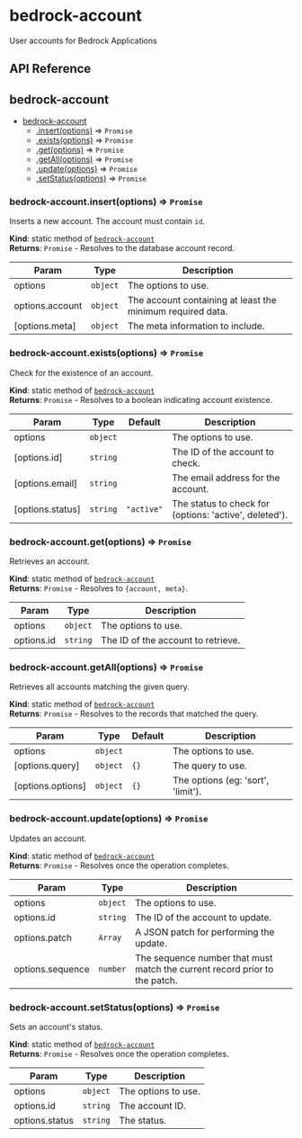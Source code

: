 # bedrock-account
User accounts for Bedrock Applications

## API Reference
<a name="module_bedrock-account"></a>

## bedrock-account

* [bedrock-account](#module_bedrock-account)
    * [.insert(options)](#module_bedrock-account.insert) ⇒ <code>Promise</code>
    * [.exists(options)](#module_bedrock-account.exists) ⇒ <code>Promise</code>
    * [.get(options)](#module_bedrock-account.get) ⇒ <code>Promise</code>
    * [.getAll(options)](#module_bedrock-account.getAll) ⇒ <code>Promise</code>
    * [.update(options)](#module_bedrock-account.update) ⇒ <code>Promise</code>
    * [.setStatus(options)](#module_bedrock-account.setStatus) ⇒ <code>Promise</code>

<a name="module_bedrock-account.insert"></a>

### bedrock-account.insert(options) ⇒ <code>Promise</code>
Inserts a new account. The account must contain `id`.

**Kind**: static method of [<code>bedrock-account</code>](#module_bedrock-account)  
**Returns**: <code>Promise</code> - Resolves to the database account record.  

| Param | Type | Description |
| --- | --- | --- |
| options | <code>object</code> | The options to use. |
| options.account | <code>object</code> | The account containing at least the   minimum required data. |
| [options.meta] | <code>object</code> | The meta information to include. |

<a name="module_bedrock-account.exists"></a>

### bedrock-account.exists(options) ⇒ <code>Promise</code>
Check for the existence of an account.

**Kind**: static method of [<code>bedrock-account</code>](#module_bedrock-account)  
**Returns**: <code>Promise</code> - Resolves to a boolean indicating account existence.  

| Param | Type | Default | Description |
| --- | --- | --- | --- |
| options | <code>object</code> |  | The options to use. |
| [options.id] | <code>string</code> |  | The ID of the account to check. |
| [options.email] | <code>string</code> |  | The email address for the account. |
| [options.status] | <code>string</code> | <code>&quot;active&quot;</code> | The status to check for   (options: 'active', deleted'). |

<a name="module_bedrock-account.get"></a>

### bedrock-account.get(options) ⇒ <code>Promise</code>
Retrieves an account.

**Kind**: static method of [<code>bedrock-account</code>](#module_bedrock-account)  
**Returns**: <code>Promise</code> - Resolves to `{account, meta}`.  

| Param | Type | Description |
| --- | --- | --- |
| options | <code>object</code> | The options to use. |
| options.id | <code>string</code> | The ID of the account to retrieve. |

<a name="module_bedrock-account.getAll"></a>

### bedrock-account.getAll(options) ⇒ <code>Promise</code>
Retrieves all accounts matching the given query.

**Kind**: static method of [<code>bedrock-account</code>](#module_bedrock-account)  
**Returns**: <code>Promise</code> - Resolves to the records that matched the query.  

| Param | Type | Default | Description |
| --- | --- | --- | --- |
| options | <code>object</code> |  | The options to use. |
| [options.query] | <code>object</code> | <code>{}</code> | The query to use. |
| [options.options] | <code>object</code> | <code>{}</code> | The options (eg: 'sort', 'limit'). |

<a name="module_bedrock-account.update"></a>

### bedrock-account.update(options) ⇒ <code>Promise</code>
Updates an account.

**Kind**: static method of [<code>bedrock-account</code>](#module_bedrock-account)  
**Returns**: <code>Promise</code> - Resolves once the operation completes.  

| Param | Type | Description |
| --- | --- | --- |
| options | <code>object</code> | The options to use. |
| options.id | <code>string</code> | The ID of the account to update. |
| options.patch | <code>Array</code> | A JSON patch for performing the update. |
| options.sequence | <code>number</code> | The sequence number that must match the   current record prior to the patch. |

<a name="module_bedrock-account.setStatus"></a>

### bedrock-account.setStatus(options) ⇒ <code>Promise</code>
Sets an account's status.

**Kind**: static method of [<code>bedrock-account</code>](#module_bedrock-account)  
**Returns**: <code>Promise</code> - Resolves once the operation completes.  

| Param | Type | Description |
| --- | --- | --- |
| options | <code>object</code> | The options to use. |
| options.id | <code>string</code> | The account ID. |
| options.status | <code>string</code> | The status. |

